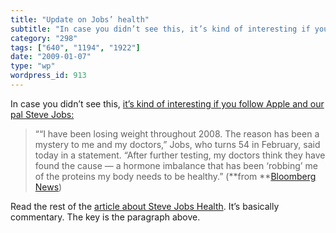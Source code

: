 ```yaml
---
title: "Update on Jobs’ health"
subtitle: "In case you didn’t see this, it’s kind of interesting if you follow Apple and our pal Steve Jobs:"
category: "298"
tags: ["640", "1194", "1922"]
date: "2009-01-07"
type: "wp"
wordpress_id: 913
---
```

In case you didn’t see this, [it’s kind of interesting if you follow Apple and our pal Steve Jobs:](http://www.bloomberg.com/apps/news?pid=20601087&sid=amga5EoJv6DE&refer=home)
> ““I have been losing weight throughout 2008. The reason has been a mystery to me and my doctors,” Jobs, who turns 54 in February, said today in a statement. “After further testing, my doctors think they have found the cause — a hormone imbalance that has been ‘robbing’ me of the proteins my body needs to be healthy.” (**from **[Bloomberg News](http://www.bloomberg.com/apps/news?pid=20601087&sid=amga5EoJv6DE&refer=home))

Read the rest of the [article about Steve Jobs Health](http://www.bloomberg.com/apps/news?pid=20601087&sid=amga5EoJv6DE&refer=home). It’s basically commentary. The key is the paragraph above.